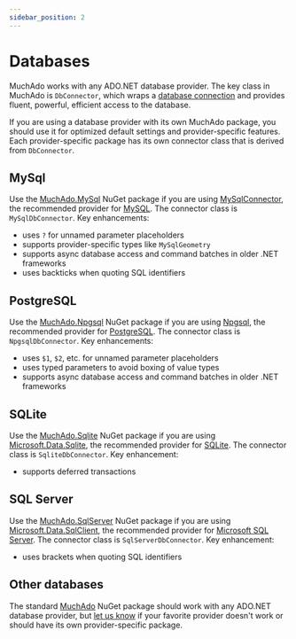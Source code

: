 ```yaml
---
sidebar_position: 2
---
```


# Databases

MuchAdo works with any ADO.NET database provider. The key class in MuchAdo is `DbConnector`, which wraps a [database connection](./connections.md) and provides fluent, powerful, efficient access to the database.

If you are using a database provider with its own MuchAdo package, you should use it for optimized default settings and provider-specific features. Each provider-specific package has its own connector class that is derived from `DbConnector`.

## MySql

Use the [MuchAdo.MySql](https://www.nuget.org/packages/MuchAdo.MySql) NuGet package if you are using [MySqlConnector](https://mysqlconnector.net/), the recommended provider for [MySQL](https://www.mysql.com/). The connector class is `MySqlDbConnector`. Key enhancements:

* uses `?` for unnamed parameter placeholders
* supports provider-specific types like `MySqlGeometry`
* supports async database access and command batches in older .NET frameworks
* uses backticks when quoting SQL identifiers

## PostgreSQL

Use the [MuchAdo.Npgsql](https://www.nuget.org/packages/MuchAdo.Npgsql) NuGet package if you are using [Npgsql](https://www.npgsql.org/), the recommended provider for [PostgreSQL](https://www.postgresql.org/). The connector class is `NpgsqlDbConnector`. Key enhancements:

* uses `$1`, `$2`, etc. for unnamed parameter placeholders
* uses typed parameters to avoid boxing of value types
* supports async database access and command batches in older .NET frameworks

## SQLite

Use the [MuchAdo.Sqlite](https://www.nuget.org/packages/MuchAdo.Sqlite) NuGet package if you are using [Microsoft.Data.Sqlite](https://learn.microsoft.com/en-us/dotnet/standard/data/sqlite/), the recommended provider for [SQLite](https://www.sqlite.org/). The connector class is `SqliteDbConnector`. Key enhancement:

* supports deferred transactions

## SQL Server

Use the [MuchAdo.SqlServer](https://www.nuget.org/packages/MuchAdo.SqlServer) NuGet package if you are using [Microsoft.Data.SqlClient](https://learn.microsoft.com/en-us/sql/connect/ado-net/introduction-microsoft-data-sqlclient-namespace), the recommended provider for [Microsoft SQL Server](https://learn.microsoft.com/en-us/sql/connect/ado-net/introduction-microsoft-data-sqlclient-namespace). The connector class is `SqlServerDbConnector`. Key enhancement:

* uses brackets when quoting SQL identifiers

## Other databases

The standard [MuchAdo](https://www.nuget.org/packages/MuchAdo) NuGet package should work with any ADO.NET database provider, but [let us know](https://github.com/MuchAdoNet/MuchAdo/issues) if your favorite provider doesn't work or should have its own provider-specific package.
